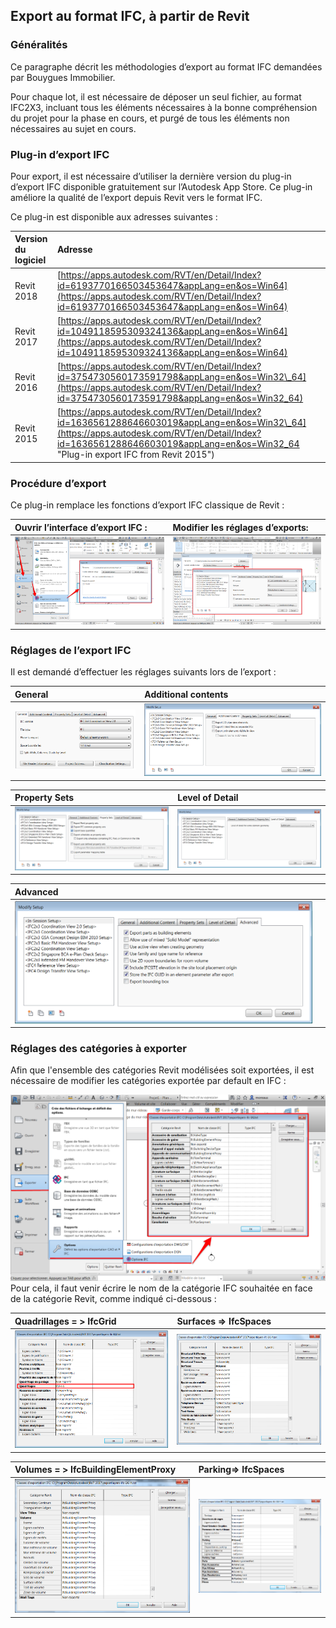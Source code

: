 ## Export au format IFC, à partir de Revit

### Généralités

Ce paragraphe décrit les méthodologies d’export au format IFC demandées par Bouygues Immobilier.

Pour chaque lot, il est nécessaire de déposer un seul fichier, au format IFC2X3, incluant tous les éléments nécessaires à la bonne compréhension du projet pour la phase en cours, et purgé de tous les éléments non nécessaires au sujet en cours.

### Plug-in d’export IFC

Pour export, il est nécessaire d’utiliser la dernière version du plug-in d’export IFC disponible gratuitement sur l’Autodesk App Store. Ce plug-in améliore la qualité de l’export depuis Revit vers le format IFC.

Ce plug-in est disponible aux adresses suivantes :

| Version du logiciel | Adresse |
| :--- | :--- |
| Revit 2018 | [https://apps.autodesk.com/RVT/en/Detail/Index?id=6193770166503453647&appLang=en&os=Win64](https://apps.autodesk.com/RVT/en/Detail/Index?id=6193770166503453647&appLang=en&os=Win64) |
| Revit 2017 | [https://apps.autodesk.com/RVT/en/Detail/Index?id=1049118595309324136&appLang=en&os=Win64](https://apps.autodesk.com/RVT/en/Detail/Index?id=1049118595309324136&appLang=en&os=Win64) |
| Revit 2016 | [https://apps.autodesk.com/RVT/en/Detail/Index?id=3754730560173591798&appLang=en&os=Win32\_64](https://apps.autodesk.com/RVT/en/Detail/Index?id=3754730560173591798&appLang=en&os=Win32_64) |
| Revit 2015 | [https://apps.autodesk.com/RVT/en/Detail/Index?id=1636561288646603019&appLang=en&os=Win32\_64](https://apps.autodesk.com/RVT/en/Detail/Index?id=1636561288646603019&appLang=en&os=Win32_64 "Plug-in export IFC from Revit 2015") |

### Procédure d’export

Ce plug-in remplace les fonctions d’export IFC classique de Revit :

| Ouvrir l’interface d’export IFC : | Modifier les réglages d’exports: |
| :--- | :--- |
| ![](/assets/Export_01.png) | ![](/assets/Export_02.png) |

### Réglages de l’export IFC

Il est demandé d’effectuer les réglages suivants lors de l’export :

| General | Additional contents |
| :--- | :--- |
| ![](/assets/Export_03.png) | ![](/assets/Export_04.png) |

| Property Sets | Level of Detail |
| :--- | :--- |
| ![](/assets/Export_05.png) | ![](/assets/Export_06.png) |

| Advanced |  |
| :--- | :--- |
| ![](/assets/Export_07.png) |  |

### Réglages des catégories à exporter

Afin que l'ensemble des catégories Revit modélisées soit exportées, il est nécessaire de modifier les catégories exportée par default en IFC :

![](/assets/Export_08.png)Pour cela, il faut venir écrire le nom de la catégorie IFC souhaitée en face de la catégorie Revit, comme indiqué ci-dessous :

| Quadrillages = &gt; IfcGrid | Surfaces =&gt; IfcSpaces |
| :--- | :--- |
| ![](/assets/Export_09.png) | ![](/assets/Export_10.png) |

| Volumes = &gt; IfcBuildingElementProxy | Parking=&gt; IfcSpaces |
| :--- | :--- |
| ![](/assets/Export_11.png) | ![](/assets/Export_12.png) |

### 



